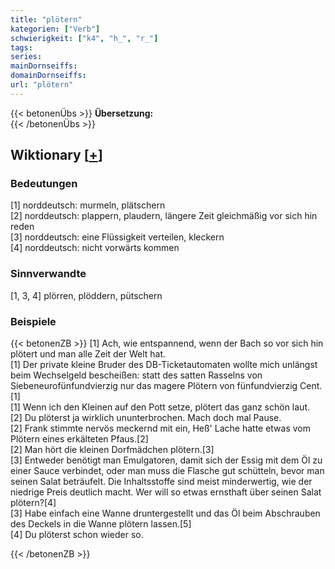 ```yaml
---
title: "plötern"
kategorien: ["Verb"]
schwierigkeit: ["k4", "h_", "r_"]
tags:
series:
mainDornseiffs:
domainDornseiffs:
url: "plötern"
---
```


{{< betonenÜbs >}}
**Übersetzung:**  
{{< /betonenÜbs >}}

## Wiktionary [[+](https://de.wiktionary.org/wiki/plötern)]

### Bedeutungen
[1] norddeutsch: murmeln, plätschern  
[2] norddeutsch: plappern, plaudern, längere Zeit gleichmäßig vor sich hin reden  
[3] norddeutsch: eine Flüssigkeit verteilen, kleckern  
[4] norddeutsch: nicht vorwärts kommen  

### Sinnverwandte
[1, 3, 4] plörren, plöddern, pütschern  

### Beispiele
{{< betonenZB >}}
[1] Ach, wie entspannend, wenn der Bach so vor sich hin plötert und man alle Zeit der Welt hat.  
[1] Der private kleine Bruder des DB-Ticketautomaten wollte mich unlängst beim Wechselgeld bescheißen: statt des satten Rasselns von Siebeneurofünfundvierzig nur das magere Plötern von fünfundvierzig Cent.[1]  
[1] Wenn ich den Kleinen auf den Pott setze, plötert das ganz schön laut.  
[2] Du plöterst ja wirklich ununterbrochen. Mach doch mal Pause.  
[2] Frank stimmte nervös meckernd mit ein, Heß' Lache hatte etwas vom Plötern eines erkälteten Pfaus.[2]  
[2] Man hört die kleinen Dorfmädchen plötern.[3]  
[3] Entweder benötigt man Emulgatoren, damit sich der Essig mit dem Öl zu einer Sauce verbindet, oder man muss die Flasche gut schütteln, bevor man seinen Salat beträufelt. Die Inhaltsstoffe sind meist minderwertig, wie der niedrige Preis deutlich macht. Wer will so etwas ernsthaft über seinen Salat plötern?[4]  
[3] Habe einfach eine Wanne druntergestellt und das Öl beim Abschrauben des Deckels in die Wanne plötern lassen.[5]  
[4] Du plöterst schon wieder so.  

{{< /betonenZB >}}

